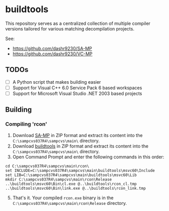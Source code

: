 # buildtools
This repository serves as a centralized collection of multiple compiler versions tailored for various matching decompilation projects.

See:
- https://github.com/dashr9230/SA-MP
- https://github.com/dashr9230/VC-MP

## TODOs
- [ ] A Python script that makes building easier
- [ ] Support for Visual C++ 6.0 Service Pack 6 based workspaces
- [ ] Support for Microsoft Visual Studio .NET 2003 based projects

## Building
### Compiling 'rcon'
1. Download [SA-MP](https://github.com/dashr9230/SA-MP) in ZIP format and extract its content into the `C:\sampcvs037R4\sampcvs\main\` directory.
2. Download [buildtools](https://github.com/dashr9230/buildtools) in ZIP format and extract its content into the `C:\sampcvs037R4\sampcvs\main\` directory.
3. Open Command Prompt and enter the following commands in this order:
```batch
cd C:\sampcvs037R4\sampcvs\main\rcon\
set INCLUDE=C:\sampcvs037R4\sampcvs\main\buildtools\msvc60\Include
set LIB=C:\sampcvs037R4\sampcvs\main\buildtools\msvc60\Lib
mkdir C:\sampcvs037R4\sampcvs\main\rcon\Release
..\buildtools\msvc60\Bin\cl.exe @..\buildtools\rcon_cl.tmp
..\buildtools\msvc60\Bin\link.exe @..\buildtools\rcon_link.tmp
```
5. That's it. Your compiled `rcon.exe` binary is in the `C:\sampcvs037R4\sampcvs\main\rcon\Release` directory.
